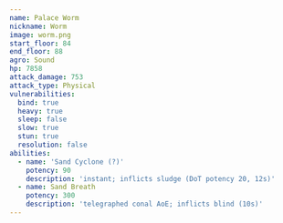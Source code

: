 ```yaml
---
name: Palace Worm
nickname: Worm
image: worm.png
start_floor: 84
end_floor: 88
agro: Sound
hp: 7858
attack_damage: 753
attack_type: Physical
vulnerabilities:
  bind: true
  heavy: true
  sleep: false
  slow: true
  stun: true
  resolution: false
abilities:
  - name: 'Sand Cyclone (?)'
    potency: 90
    description: 'instant; inflicts sludge (DoT potency 20, 12s)'
  - name: Sand Breath
    potency: 300
    description: 'telegraphed conal AoE; inflicts blind (10s)'
---
```

